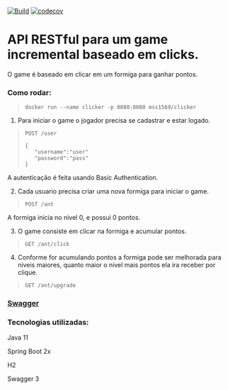 [![Build](https://github.com/mss1569/clicker/workflows/Build/badge.svg)](https://github.com/mss1569/clicker/actions)
[![codecov](https://codecov.io/gh/mss1569/clicker/branch/main/graph/badge.svg?token=ZW1VMZ6M5L)](https://codecov.io/gh/mss1569/clicker)

# API RESTful para um game incremental baseado em clicks.

O game é baseado em clicar em um formiga para ganhar pontos.

### Como rodar:
>```docker run --name clicker -p 8080:8080 mss1569/clicker```

1) Para iniciar o game o jogador precisa se cadastrar e estar logado.
>```POST /user```
>```
>{
>    "username":"user"
>    "password":"pass"
>}
>```

A autenticação é feita usando Basic Authentication.

2) Cada usuario precisa criar uma nova formiga para iniciar o game.
>```POST /ant```

A formiga inicia no nivel 0, e possui 0 pontos.

3) O game consiste em clicar na formiga e acumular pontos.
>```GET /ant/click```

4) Conforme for acumulando pontos a formiga pode ser melhorada para niveis maiores, quanto maior o nivel mais pontos ela ira receber por clique.
>```GET /ant/upgrade```

### [Swagger](http://localhost:8080/swagger-ui.html)


### Tecnologias utilizadas:


Java 11

Spring Boot 2x

H2

Swagger 3
